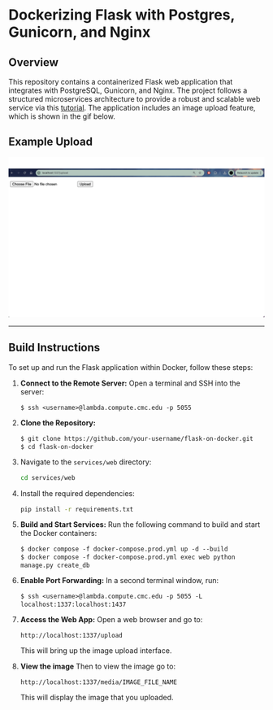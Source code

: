 # Dockerizing Flask with Postgres, Gunicorn, and Nginx

## Overview
This repository contains a containerized Flask web application that integrates with PostgreSQL, Gunicorn, and Nginx.
The project follows a structured microservices architecture to provide a robust and scalable web service via this [tutorial](https://testdriven.io/blog/dockerizing-flask-with-postgres-gunicorn-and-nginx/).
The application includes an image upload feature, which is shown in the gif below.

## Example Upload
![Uploading Image](example.gif)


---

## Build Instructions
To set up and run the Flask application within Docker, follow these steps:

1. **Connect to the Remote Server:**
   Open a terminal and SSH into the server:
   ```
   $ ssh <username>@lambda.compute.cmc.edu -p 5055
   ```

2. **Clone the Repository:**
   ```
   $ git clone https://github.com/your-username/flask-on-docker.git
   $ cd flask-on-docker
   ```

3. Navigate to the `services/web` directory:
   ```sh
   cd services/web
    ```

4. Install the required dependencies:
   ```sh
   pip install -r requirements.txt
     ```

5. **Build and Start Services:**
   Run the following command to build and start the Docker containers:
   ```
   $ docker compose -f docker-compose.prod.yml up -d --build
   $ docker compose -f docker-compose.prod.yml exec web python manage.py create_db
   ```

6. **Enable Port Forwarding:**
   In a second terminal window, run:
   ```
   $ ssh <username>@lambda.compute.cmc.edu -p 5055 -L localhost:1337:localhost:1437
   ```

7. **Access the Web App:**
   Open a web browser and go to:
   ```
   http://localhost:1337/upload
   ```
   This will bring up the image upload interface.

8. **View the image**
   Then to view the image go to:
   ```
   http://localhost:1337/media/IMAGE_FILE_NAME
   ```
   This will display the image that you uploaded.
